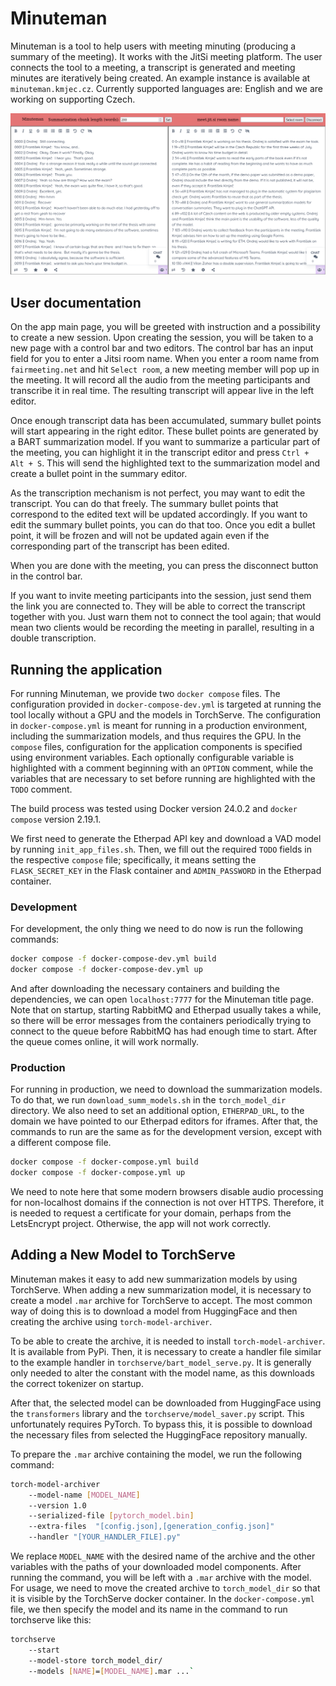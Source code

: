 # Minuteman

Minuteman is a tool to help users with meeting minuting (producing a summary of the meeting). It works with the JitSi meeting platform. The user connects the tool to a meeting, a transcript is generated and meeting minutes are iteratively being created. An example instance is available at `minuteman.kmjec.cz`. Currently supported languages are: English and we are working on supporting Czech.

![An example of the application in action](images/minuteman_fullscreen.png)

## User documentation

On the app main page, you will be greeted with instruction and a possibility to create a new session. Upon creating the session, you will be taken to a new page with a control bar and two editors. The control bar has an input field for you to enter a Jitsi room name. When you enter a room name from `fairmeeting.net` and hit `Select room`, a new meeting member will pop up in the meeting. It will record all the audio from the meeting participants and transcribe it in real time. The resulting transcript will appear live in the left editor.

Once enough transcript data has been accumulated, summary bullet points will start appearing in the right editor. These bullet points are generated by a BART summarization model. If you want to summarize a particular part of the meeting, you can highlight it in the transcript editor and press `Ctrl + Alt + S`. This will send the highlighted text to the summarization model and create a bullet point in the summary editor.

As the transcription mechanism is not perfect, you may want to edit the transcript. You can do that freely. The summary bullet points that correspond to the edited text will be updated accordingly. If you want to edit the summary bullet points, you can do that too. Once you edit a bullet point, it will be frozen and will not be updated again even if the corresponding part of the transcript has been edited.

When you are done with the meeting, you can press the disconnect button in the control bar.

If you want to invite meeting participants into the session, just send them the link you are connected to. They will be able to correct the transcript together with you. Just warn them not to connect the tool again; that would mean two clients would be recording the meeting in parallel, resulting in a double transcription.

## Running the application

For running Minuteman, we provide two `docker compose` files. The configuration provided in `docker-compose-dev.yml` is targeted at running the tool locally without a GPU and the models in TorchServe. The configuration in `docker-compose.yml` is meant for running in a production environment, including the summarization models, and thus requires the GPU. In the `compose` files, configuration for the application components is specified using environment variables. Each optionally configurable variable is highlighted with a comment beginning with an `OPTION` comment, while the variables that are necessary to set before running are highlighted with the `TODO` comment.

The build process was tested using Docker version 24.0.2 and `docker compose` version 2.19.1.

We first need to generate the Etherpad API key and download a VAD model by running `init_app_files.sh`. Then, we fill out the required `TODO` fields in the respective `compose` file; specifically, it means setting the `FLASK_SECRET_KEY` in the Flask container and `ADMIN_PASSWORD` in the Etherpad container.

### Development

For development, the only thing we need to do now is run the following commands:

```sh
docker compose -f docker-compose-dev.yml build
docker compose -f docker-compose-dev.yml up
```

And after downloading the necessary containers and building the dependencies, we can open `localhost:7777` for the Minuteman title page. Note that on startup, starting RabbitMQ and Etherpad usually takes a while, so there will be error messages from the containers periodically trying to connect to the queue before RabbitMQ has had enough time to start. After the queue comes online, it will work normally.

### Production

For running in production, we need to download the summarization models. To do that, we run `download_summ_models.sh` in the `torch_model_dir` directory. We also need to set an additional option, `ETHERPAD_URL`, to the domain we have pointed to our Etherpad editors for iframes. After that, the commands to run are the same as for the development version, except with a different compose file.

```sh
docker compose -f docker-compose.yml build
docker compose -f docker-compose.yml up
```

We need to note here that some modern browsers disable audio processing for non-localhost domains if the connection is not over HTTPS. Therefore, it is needed to request a certificate for your domain, perhaps from the LetsEncrypt project. Otherwise, the app will not work correctly.

## Adding a New Model to TorchServe

Minuteman makes it easy to add new summarization models by using TorchServe. When adding a new summarization model, it is necessary to create a model `.mar` archive for TorchServe to accept. The most common way of doing this is to download a model from HuggingFace and then creating the archive using `torch-model-archiver`.

To be able to create the archive, it is needed to install `torch-model-archiver`. It is available from PyPi. Then, it is necessary to create a handler file similar to the example handler in `torchserve/bart_model_serve.py`. It is generally only needed to alter the constant with the model name, as this downloads the correct tokenizer on startup.

After that, the selected model can be downloaded from HuggingFace using the `transformers` library and the `torchserve/model_saver.py` script. This unfortunately requires PyTorch. To bypass this, it is possible to download the necessary files from selected the HuggingFace repository manually.

To prepare the `.mar` archive containing the model, we run the following command:

```sh
torch-model-archiver
    --model-name [MODEL_NAME]
    --version 1.0
    --serialized-file [pytorch_model.bin]
    --extra-files  "[config.json],[generation_config.json]"
    --handler "[YOUR_HANDLER_FILE].py"
```

We replace `MODEL_NAME` with the desired name of the archive and the other variables with the paths of your downloaded model components. After running the command, you will be left with a `.mar` archive with the model. For usage, we need to move the created archive to `torch_model_dir` so that it is visible by the TorchServe docker container. In the `docker-compose.yml` file, we then specify the model and its name in the command to run torchserve like this:

```sh
torchserve
    --start
    --model-store torch_model_dir/
    --models [NAME]=[MODEL_NAME].mar ...`
```
